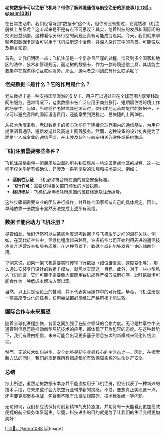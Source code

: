 **老挝数据卡可以注册飞机吗？带你了解跨境通信与航空注册的那些事儿[[TG💪+ @esim1088](https://t.me/s/esim1088)]**

在日常生活中，我们经常听到“数据卡”这个词，但你有没有想过，它竟然和飞机注册扯上关系呢？这听起来是不是有点不可思议？其实，随着科技的发展和国际间的交流日益频繁，这种看似天马行空的问题还真有可能成为现实。今天，我们就来聊聊老挝数据卡是否可以用于飞机注册这个话题，并深入探讨其中的背景、可能性以及相关知识。

首先，让我们明确一点：飞机注册是一个复杂且严谨的过程，涉及到多个国家和地区的法律、技术和管理规范。而老挝的数据卡，作为一款跨境通信工具，其功能主要集中在提供移动互联网服务。那么，这两者之间到底有什么联系呢？

### 老挝数据卡是什么？它的作用是什么？

老挝数据卡是一种支持国际漫游的SIM卡，用户可以通过它在全球范围内享受移动网络服务。通常情况下，这类数据卡被广泛应用于商务旅行、短期居住或跨境工作的场景中。比如，当你前往老挝或其他国家时，使用本地运营商提供的数据卡，不仅可以避免高昂的国际漫游费用，还能享受到更稳定、更快捷的上网体验。

从技术角度来看，老挝数据卡的核心功能在于连接全球范围内的通信基站，为用户提供语音通话、短信发送以及高速上网等服务。然而，这种设备的设计初衷是为了满足个人或企业的通信需求，并未涉及任何与航空相关的硬件或系统集成。

### 飞机注册需要哪些条件？

飞机注册是指将一架民用航空器的所有权归属某一特定国家或地区的过程。这一过程不仅关乎所有权确认，还涉及一系列复杂的法规和技术要求。例如：

- **适航性认证**：飞机必须符合所在国的航空安全标准。
- **飞行许可**：需要获得相关部门颁发的运营执照。
- **标识喷涂**：飞机机身需喷涂所属国的国籍标志及注册编号。

这些步骤都需要专业的团队进行操作，并且每个国家都有自己的具体规定。因此，单纯依靠一张数据卡显然无法完成上述所有流程。

### 数据卡能否助力飞机注册？

尽管如此，我们仍然可以从某些角度思考数据卡与飞机注册之间的潜在关联。例如，在现代航空业中，信息化程度越来越高，许多航空公司开始利用先进的通信技术提升运营效率和服务质量。在这种背景下，数据卡或许能够发挥一定的辅助作用。

举例来说，如果一架飞机需要实时传输飞行数据（如位置信息、速度变化等），那么通过安装专门设计的数据卡模块，就可以实现这一目标。此外，对于一些小型私人飞机而言，它们可能不需要像大型商用客机那样严格的注册程序，此时数据卡可能会作为一种低成本解决方案出现。

当然，以上只是理论上的推测，并不代表实际操作中的可行性。毕竟，飞机注册是一项高度专业化的任务，任何尝试都必须经过严格审核才能生效。

### 国际合作与未来展望

随着全球化进程加快，各国之间加强了在航空领域的合作力度。无论是共享空中交通管制信息还是推动新型导航技术的应用，都体现了开放包容的态度。在这种趋势下，我们有理由相信，未来可能会出现更多基于信息技术的新模式来简化传统流程。

然而，无论技术如何进步，安全始终是航空业最核心的关注点之一。因此，在探索新方法的同时，我们必须确保所有措施都能有效保障乘客的生命财产安全。

### 总结

综上所述，虽然老挝数据卡本身并不能直接用于飞机注册，但它代表了一种新兴的技术手段，在未来或许会为航空行业带来新的灵感。不过，要想真正实现这一点，还需要克服诸多挑战，包括但不限于法律法规障碍、技术标准统一等问题。

无论如何，我们都应该保持对创新精神的支持态度，并期待有一天能看到更加高效便捷的航空服务体系诞生。毕竟，科技进步的目的就是为了让我们的生活变得更加美好！

[[TG💪+ @esim1088](https://t.me/s/esim1088) ![Image](https://i.postimg.cc/4NQfJmqS/Snipaste-2025-05-13-00-14-12.png)]